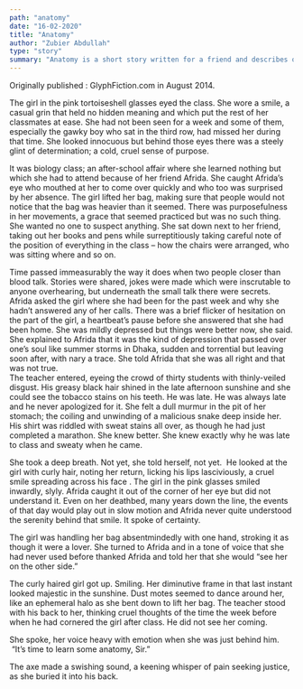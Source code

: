 ```yaml
---
path: "anatomy"
date: "16-02-2020"
title: "Anatomy"
author: "Zubier Abdullah"
type: "story"
summary: "Anatomy is a short story written for a friend and describes one of my favourite characters – the girl with no name. I won’t spoil the story here – it is short enough that it can be read in a few minutes. The story is a young girl’s conquest of an inhuman monster, a young bespectacled Beowulf slaying her own Grendel."
---
```


Originally published : GlyphFiction.com in August 2014.

The girl in the pink tortoiseshell glasses eyed the class. She wore a smile, a casual grin that held no hidden meaning and which put the rest of her classmates at ease. She had not been seen for a week and some of them, especially the gawky boy who sat in the third row, had missed her during that time. She looked innocuous but behind those eyes there was a steely glint of determination; a cold, cruel sense of purpose.

It was biology class; an after-school affair where she learned nothing but which she had to attend because of her friend Afrida. She caught Afrida’s eye who mouthed at her to come over quickly and who too was surprised by her absence. The girl lifted her bag, making sure that people would not notice that the bag was heavier than it seemed. There was purposefulness in her movements, a grace that seemed practiced but was no such thing. She wanted no one to suspect anything. She sat down next to her friend, taking out her books and pens while surreptitiously taking careful note of the position of everything in the class – how the chairs were arranged, who was sitting where and so on.

Time passed immeasurably the way it does when two people closer than blood talk. Stories were shared, jokes were made which were inscrutable to anyone overhearing, but underneath the small talk there were secrets. Afrida asked the girl where she had been for the past week and why she hadn’t answered any of her calls. There was a brief flicker of hesitation on the part of the girl, a heartbeat’s pause before she answered that she had been home. She was mildly depressed but things were better now, she said. She explained to Afrida that it was the kind of depression that passed over one’s soul like summer storms in Dhaka, sudden and torrential but leaving soon after, with nary a trace. She told Afrida that she was all right and that was not true.  
The teacher entered, eyeing the crowd of thirty students with thinly-veiled disgust. His greasy black hair shined in the late afternoon sunshine and she could see the tobacco stains on his teeth. He was late. He was always late and he never apologized for it. She felt a dull murmur in the pit of her stomach; the coiling and unwinding of a malicious snake deep inside her. His shirt was riddled with sweat stains all over, as though he had just completed a marathon. She knew better. She knew exactly why he was late to class and sweaty when he came.

She took a deep breath. Not yet, she told herself, not yet.  He looked at the girl with curly hair, noting her return, licking his lips lasciviously, a cruel smile spreading across his face .
The girl in the pink glasses smiled inwardly, slyly. Afrida caught it out of the corner of her eye but did not understand it. Even on her deathbed, many years down the line, the events of that day would play out in slow motion and Afrida never quite understood the serenity behind that smile. It spoke of certainty.

The girl was handling her bag absentmindedly with one hand, stroking it as though it were a lover. She turned to Afrida and in a tone of voice that she had never used before thanked Afrida and told her that she would “see her on the other side.”

The curly haired girl got up. Smiling. Her diminutive frame in that last instant looked majestic in the sunshine. Dust motes seemed to dance around her, like an ephemeral halo as she bent down to lift her bag. The teacher stood with his back to her, thinking cruel thoughts of the time the week before when he had cornered the girl after class. He did not see her coming.

She spoke, her voice heavy with emotion when she was just behind him.   “It’s time to learn some anatomy, Sir.”

The axe made a swishing sound, a keening whisper of pain seeking justice, as she buried it into his back.
